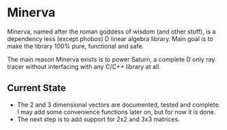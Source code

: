 # Minerva

Minerva, named after the roman goddess of wisdom (and other stuff), is a dependency less (except phobos) D linear algebra library. Main goal is to make the library 100% pure, functional and safe.

The main reason Minerva exists is to power Saturn, a complete D only ray tracer without interfacing with any C/C++ library at all.

## Current State

- The 2 and 3 dimensional vectors are documented, tested and complete. I may add some convenience functions later on, but for now it is done.
- The next step is to add support for 2x2 and 3x3 matrices.

